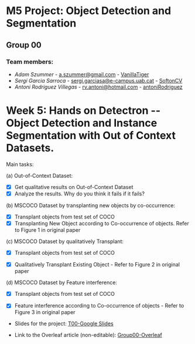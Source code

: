 # M5 Project: Object Detection and Segmentation
## Group 00

### Team members:
* _Adam Szummer_ - a.szummer@gmail.com - [VanillaTiger](https://github.com/VanillaTiger)
* _Sergi Garcia Sarroca_ - sergi.garciasa@e-campus.uab.cat - [SoftonCV](https://github.com/SoftonCV)
* _Antoni Rodriguez Villegas_ - rv.antoni@hotmail.com - [antoniRodriguez](https://github.com/antoniRodriguez)

# Week 5: Hands on Detectron -- Object Detection and Instance Segmentation with Out of Context Datasets. 

Main tasks:

(a) Out-of-Context Dataset:

 - [x] Get qualitative results on Out-of-Context Dataset
 - [x] Analyze the results. Why do you think it fails if it fails?

(b) MSCOCO Dataset by transplanting new objects by co-occurrence:

 - [x] Transplant objects from test set of COCO
 - [x] Transplanting New Object according to Co-occurrence of objects. Refer to Figure 1 in original paper
 
(c) MSCOCO Dataset by qualitatively Transplant:

- [x] Transplant objects from test set of COCO
- [x] Qualitatively Transplant Existing Object - Refer to Figure 2 in original paper


(d) MSCOCO Dataset by Feature interference:

- [x] Transplant objects from test set of COCO
- [x] Feature interference according to Co-occurrence of objects - Refer to Figure 3 in original paper


- Slides for the project: [T00-Google Slides](https://docs.google.com/presentation/d/1YSVXhSZa1P42c2U2PGMVDvxRqLJyjzMRfwXfLtZQ8s8/edit?usp=sharing)

- Link to the Overleaf article (non-editable): [Group00-Overleaf](https://www.overleaf.com/read/hrtjvynhkdcw)


